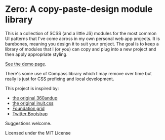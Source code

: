 # Zero: A copy-paste-design module library

This is a collection of SCSS (and a little JS) modules for the most common UI patterns that I've come across in my own personal web app projects. It is barebones, meaning you design it to suit your project. The goal is to keep a library of modules that I (or you) can copy and plug into a new project and then apply appropriate styling.

[See the demo page](http://jorgepinon.github.io/scss-module-library/).


There's some use of Compass library which I may remove over time but really is just for CSS prefixing and local development.

This project is inspired by:
- [the original 360andup]('https://github.com/malarkey/320andup/')
- [the original inuit.css]('https://github.com/inuitcss')
- [Foundation grid]('http://foundation.zurb.com')
- [Twitter Bootstrap]('http://getbootstrap.com')

Suggestions welcome.

Licensed under the MIT License
